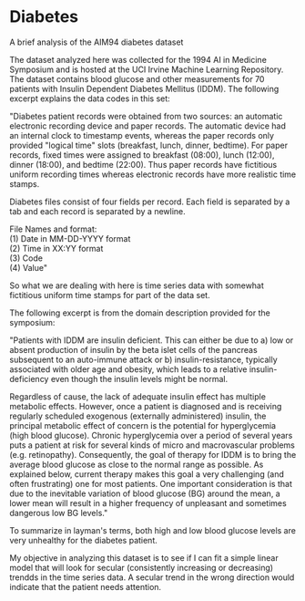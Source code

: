 # Diabetes
A brief analysis of the AIM94 diabetes dataset

The dataset analyzed here was collected for the 1994 AI in Medicine Symposium and is hosted at the UCI Irvine Machine Learning Repository.  The dataset contains blood glucose and other measurements for 70 patients with Insulin Dependent Diabetes Mellitus (IDDM).  The following excerpt explains the data codes in this set:

"Diabetes patient records were obtained from two sources:  an automatic electronic recording device and paper records.  The automatic device had an internal clock to timestamp events, whereas the paper records only provided "logical time" slots (breakfast, lunch, dinner, bedtime).  For paper records, fixed times were assigned to breakfast (08:00), lunch (12:00), dinner (18:00), and bedtime (22:00).  Thus paper records have fictitious uniform recording times whereas electronic records have more realistic time stamps.

Diabetes files consist of four fields per record.  Each field is separated by a tab and each record is separated by a newline.

File Names and format:  
(1) Date in MM-DD-YYYY format  
(2) Time in XX:YY format  
(3) Code  
(4) Value"  

So what we are dealing with here is time series data with somewhat fictitious uniform time stamps for part of the data set.  

The following excerpt is from the domain description provided for the symposium:

"Patients with IDDM are insulin deficient. This can either be due to a) low or absent production of insulin by the beta islet cells of the pancreas subsequent to an auto-immune attack or b) insulin-resistance, typically associated with older age and obesity, which leads to a relative insulin-deficiency even though the insulin levels might be normal.

Regardless of cause, the lack of adequate insulin effect has multiple metabolic effects. However, once a patient is diagnosed and is receiving regularly scheduled exogenous (externally administered) insulin, the principal metabolic effect of concern is the potential for hyperglycemia (high blood glucose). Chronic hyperglycemia over a period of several years puts a patient at risk for several kinds of micro and macrovascular problems (e.g. retinopathy). Consequently, the goal of therapy for IDDM is to bring the average blood glucose as close to the normal range as possible. As explained below, current therapy makes this goal a very challenging (and often frustrating) one for
most patients. One important consideration is that due to the inevitable variation of blood glucose (BG) around the mean, a lower mean will result in a higher frequency of unpleasant and sometimes dangerous low BG levels."

To summarize in layman's terms, both high and low blood glucose levels are very unhealthy for the diabetes patient.  

My objective in analyzing this dataset is to see if I can fit a simple linear model that will look for secular (consistently increasing or decreasing) trendds in the time series data.  A secular trend in the wrong direction would indicate that the patient needs attention.

